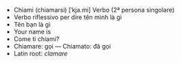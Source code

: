 - Chiami (chiamarsi)	[ˈkja.mi]	Verbo (2ª persona singolare)  
- Verbo riflessivo per dire tên mình là gì
- Tên bạn là gì
- Your name is
- Come ti chiami?
- Chiamare: gọi — Chiamato: đã gọi	
- Latin root: *clamare*